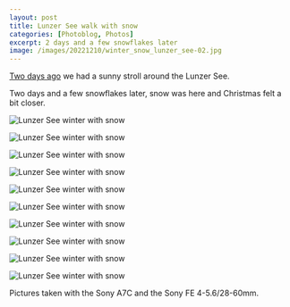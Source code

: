 ```yaml
---
layout: post
title: Lunzer See walk with snow 
categories: [Photoblog, Photos]
excerpt: 2 days and a few snowflakes later
image: /images/20221210/winter_snow_lunzer_see-02.jpg
---
```


[Two days ago](..7lunzer_see_winter_walk) we had a sunny stroll around the Lunzer See.

Two days and a few snowflakes later, snow was here and Christmas felt a bit closer.

![Lunzer See winter with snow](../images/20221210/winter_snow_lunzer_see-01.jpg)

![Lunzer See winter with snow](../images/20221210/winter_snow_lunzer_see-20.jpg)

![Lunzer See winter with snow](../images/20221210/winter_snow_lunzer_see-03.jpg)

![Lunzer See winter with snow](../images/20221210/winter_snow_lunzer_see-04.jpg)

![Lunzer See winter with snow](../images/20221210/winter_snow_lunzer_see-05.jpg)

![Lunzer See winter with snow](../images/20221210/winter_snow_lunzer_see-06.jpg)

![Lunzer See winter with snow](../images/20221210/winter_snow_lunzer_see-07.jpg)

![Lunzer See winter with snow](../images/20221210/winter_snow_lunzer_see-08.jpg)

![Lunzer See winter with snow](../images/20221210/winter_snow_lunzer_see-09.jpg)

![Lunzer See winter with snow](../images/20221210/winter_snow_lunzer_see-10.jpg)

Pictures taken with the Sony A7C and the Sony FE 4-5.6/28-60mm.
